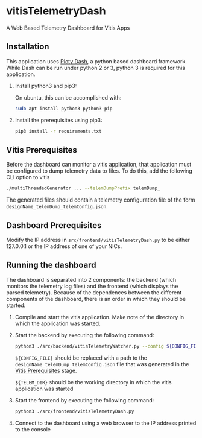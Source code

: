 # vitisTelemetryDash
A Web Based Telemetry Dashboard for Vitis Apps

## Installation
This application uses [Ploty Dash](https://plot.ly/dash), a python based dashboard framework.  While Dash can be run under python 2 or 3, python 3 is required for this application.

1. Install python3 and pip3:

    On ubuntu, this can be accomplished with:
    ```bash
    sudo apt install python3 python3-pip
    ```
2. Install the prerequisites using pip3:
    ```bash
    pip3 install -r requirements.txt
    ```

## Vitis Prerequisites
Before the dashboard can monitor a vitis application, that application must be configured to dump telemetry data to files.
To do this, add the following CLI option to vitis
```bash
./multiThreadedGenerator ... --telemDumpPrefix telemDump_
```

The generated files should contain a telemetry configuration file of the form `designName_telemDump_telemConfig.json`.

## Dashboard Prerequisites
Modify the IP address in `src/frontend/vitisTelemetryDash.py` to be either 127.0.0.1 or the IP address of one of your NICs.

## Running the dashboard
The dashboard is separated into 2 components: the backend (which monitors the telemetry log files) and the frontend (which displays the parsed telemetry).  Because of the dependences between the different components of the dashboard, there is an order in which they should be started:

1. Compile and start the vitis application.  Make note of the directory in which the application was started.
2. Start the backend by executing the following command:
    ```bash
    python3 ./src/backend/vitisTelemetryWatcher.py --config ${CONFIG_FILE} --telem-path ${TELEM_DIR}
    ```
    `${CONFIG_FILE}` should be replaced with a path to the `designName_telemDump_telemConfig.json` file that was generated in the [Vitis Prerequisites](#vitis-prerequisites) stage.

    `${TELEM_DIR}` should be the working directory in which the vitis application was started
3. Start the frontend by executing the following command:
    ```bash
    python3 ./src/frontend/vitisTelemetryDash.py
    ```
4. Connect to the dashboard using a web browser to the IP address printed to the console
